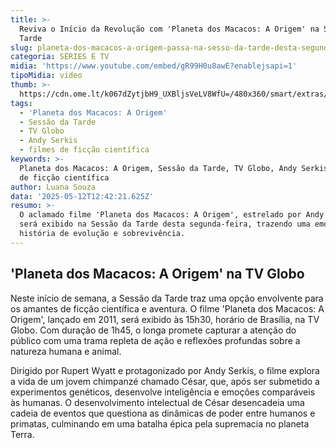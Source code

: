 ```yaml
---
title: >-
  Reviva o Início da Revolução com 'Planeta dos Macacos: A Origem' na Sessão da
  Tarde
slug: planeta-dos-macacos-a-origem-passa-na-sesso-da-tarde-desta-segunda
categoria: SÉRIES E TV
midia: 'https://www.youtube.com/embed/gR99H0u8awE?enablejsapi=1'
tipoMidia: video
thumb: >-
  https://cdn.ome.lt/k067dZytjbH9_UXBljsVeLV8WfU=/480x360/smart/extras/conteudos/planetadosmacacosaorigem.jpg
tags:
  - 'Planeta dos Macacos: A Origem'
  - Sessão da Tarde
  - TV Globo
  - Andy Serkis
  - filmes de ficção científica
keywords: >-
  Planeta dos Macacos: A Origem, Sessão da Tarde, TV Globo, Andy Serkis, filmes
  de ficção científica
author: Luana Souza
data: '2025-05-12T12:42:21.625Z'
resumo: >-
  O aclamado filme 'Planeta dos Macacos: A Origem', estrelado por Andy Serkis,
  será exibido na Sessão da Tarde desta segunda-feira, trazendo uma emocionante
  história de evolução e sobrevivência.
---
```


## 'Planeta dos Macacos: A Origem' na TV Globo

Neste início de semana, a Sessão da Tarde traz uma opção envolvente para os amantes de ficção científica e aventura. O filme 'Planeta dos Macacos: A Origem', lançado em 2011, será exibido às 15h30, horário de Brasília, na TV Globo. Com duração de 1h45, o longa promete capturar a atenção do público com uma trama repleta de ação e reflexões profundas sobre a natureza humana e animal.

Dirigido por Rupert Wyatt e protagonizado por Andy Serkis, o filme explora a vida de um jovem chimpanzé chamado César, que, após ser submetido a experimentos genéticos, desenvolve inteligência e emoções comparáveis às humanas. O desenvolvimento intelectual de César desencadeia uma cadeia de eventos que questiona as dinâmicas de poder entre humanos e primatas, culminando em uma batalha épica pela supremacia no planeta Terra.
